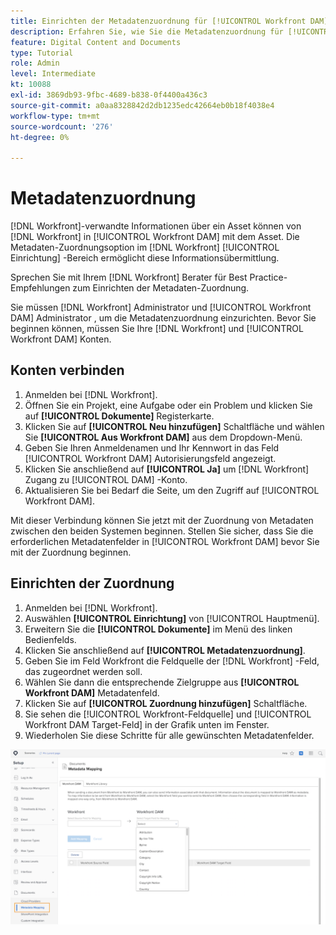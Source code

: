 ```yaml
---
title: Einrichten der Metadatenzuordnung für [!UICONTROL Workfront DAM]
description: Erfahren Sie, wie Sie die Metadatenzuordnung für [!UICONTROL Workfront DAM].
feature: Digital Content and Documents
type: Tutorial
role: Admin
level: Intermediate
kt: 10088
exl-id: 3869db93-9fbc-4689-b838-0f4400a436c3
source-git-commit: a0aa8328842d2db1235edc42664eb0b18f4038e4
workflow-type: tm+mt
source-wordcount: '276'
ht-degree: 0%

---
```


# Metadatenzuordnung

[!DNL Workfront]-verwandte Informationen über ein Asset können von [!DNL Workfront] in [!UICONTROL Workfront DAM] mit dem Asset. Die Metadaten-Zuordnungsoption im [!DNL Workfront] [!UICONTROL Einrichtung] -Bereich ermöglicht diese Informationsübermittlung.

Sprechen Sie mit Ihrem [!DNL Workfront] Berater für Best Practice-Empfehlungen zum Einrichten der Metadaten-Zuordnung.

Sie müssen [!DNL Workfront] Administrator und [!UICONTROL Workfront DAM] Administrator , um die Metadatenzuordnung einzurichten. Bevor Sie beginnen können, müssen Sie Ihre [!DNL Workfront] und [!UICONTROL Workfront DAM] Konten.

## Konten verbinden

1. Anmelden bei [!DNL Workfront].
1. Öffnen Sie ein Projekt, eine Aufgabe oder ein Problem und klicken Sie auf **[!UICONTROL Dokumente]** Registerkarte.
1. Klicken Sie auf **[!UICONTROL Neu hinzufügen]** Schaltfläche und wählen Sie **[!UICONTROL Aus Workfront DAM]** aus dem Dropdown-Menü.
1. Geben Sie Ihren Anmeldenamen und Ihr Kennwort in das Feld [!UICONTROL Workfront DAM] Autorisierungsfeld angezeigt.
1. Klicken Sie anschließend auf **[!UICONTROL Ja]** um [!DNL Workfront] Zugang zu [!UICONTROL DAM] -Konto.
1. Aktualisieren Sie bei Bedarf die Seite, um den Zugriff auf [!UICONTROL Workfront DAM].

Mit dieser Verbindung können Sie jetzt mit der Zuordnung von Metadaten zwischen den beiden Systemen beginnen. Stellen Sie sicher, dass Sie die erforderlichen Metadatenfelder in [!UICONTROL Workfront DAM] bevor Sie mit der Zuordnung beginnen.

## Einrichten der Zuordnung

1. Anmelden bei [!DNL Workfront].
1. Auswählen **[!UICONTROL Einrichtung]** von [!UICONTROL Hauptmenü].
1. Erweitern Sie die **[!UICONTROL Dokumente]** im Menü des linken Bedienfelds.
1. Klicken Sie anschließend auf **[!UICONTROL Metadatenzuordnung]**.
1. Geben Sie im Feld Workfront die Feldquelle der [!DNL Workfront] -Feld, das zugeordnet werden soll.
1. Wählen Sie dann die entsprechende Zielgruppe aus **[!UICONTROL Workfront DAM]** Metadatenfeld.
1. Klicken Sie auf **[!UICONTROL Zuordnung hinzufügen]** Schaltfläche.
1. Sie sehen die [!UICONTROL Workfront-Feldquelle] und [!UICONTROL Workfront DAM Target-Feld] in der Grafik unten im Fenster.
1. Wiederholen Sie diese Schritte für alle gewünschten Metadatenfelder.

![Ein Screenshot der [!UICONTROL Metadatenzuordnung] Bildschirm in [!DNL Workfront]](assets/01-metadata-mapping.png)
